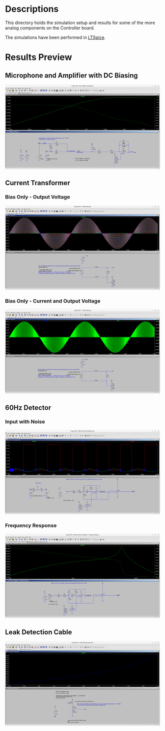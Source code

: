 # Descriptions
This directory holds the simulation setup and results for some of the more
analog components on the Controller board.

The simulations have been performed in [LTSpice](http://www.linear.com/designtools/software/#LTspice).

# Results Preview

## Microphone and Amplifier with DC Biasing
![MIC Amplifier and Bias](MIC%20Amplifier%20and%20Bias/MIC%20Amplifier%20and%20Bias%20-%20Simulation%20Run.png)

## Current Transformer

### Bias Only - Output Voltage
![Voltage](CT/CT%20Bias%20Only%20-%20Simulation%20Run%20-%20Voltage.png)

### Bias Only - Current and Output Voltage
![Current and Voltage](CT/CT%20Bias%20Only%20-%20Simulation%20Run%20-%20Current%20and%20Voltage.png)

## 60Hz Detector

### Input with Noise
![Input with Noise](60Hz%20Detector/60Hz%20Detector%20Simulation%20-%20Simulation%20Run.png)

### Frequency Response
![Frequency Response](60Hz%20Detector/60Hz%20Detector%20Simulation%20-%20Frequency%20Resp%20-%20Simulation%20Run.png)

## Leak Detection Cable
![Different Biasing Resistors](Leak%20Detection%20Cable/Leak%20Detection%20Cable%20-%20Simulation%20Run.png)